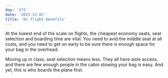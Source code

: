 ```yaml
---
day: '472'
date: '2023-12-01'
title: 'On flight benefits'
---
```


At the lowest end of the scale on flights, the cheapest economy seats, seat selection and boarding time are vital. You need to avid the middle seat at all costs, and you need to get on early to be sure there is enough space for your bag in the overhead.

Moving up in class, seat selection means less. They all have aisle access, and there are few enough people in the cabin stowing your bag is easy. And yet, this is who boards the plane first.

